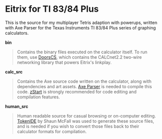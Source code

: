 # Eitrix for TI 83/84 Plus

This is the source for my multiplayer Tetris adaption with powerups, written with
Axe Parser for the Texas Instruments TI 83/84 Plus series of graphing calculators.

**bin**

> Contains the binary files executed on the calculator itself.
> To run them, use 
> [DoorsCS](http://www.ticalc.org/archives/files/fileinfo/430/43068.html),
> which contains the CALCnet2.2 two-wire networking library that powers
> Eitrix's linkplay.

**calc_src**

> Contains the Axe source code written on the calculator, along with dependencies
> and art assets.
> [Axe Parser](http://www.ticalc.org/archives/files/fileinfo/456/45659.html) 
> is needed to compile this code.
> [zStart](http://www.ticalc.org/archives/files/fileinfo/429/42907.html)
> is strongly recommended for code editing and compilation features.

**human_src**

> Human readable source for casual browsing or on-computer editing.
> [TokenIDE](http://www.ticalc.org/archives/files/fileinfo/433/43315.html)
> by Shaun McFall was used to generate these source files, and is needed if you
> wish to convert those files back to their calculator formats for compilation.